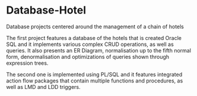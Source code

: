 # Database-Hotel
Database projects centered around the management of a chain of hotels

The first project features a database of the hotels that is created Oracle SQL and it implements various complex CRUD operations, as well as queries. It also presents an ER Diagram, normalisation up to the fifth normal form, denormalisation and optimizations of queries shown through expression trees.    

The second one is implemented using PL/SQL and it features integrated action flow packages that contain multiple functions and procedures, as well as LMD and LDD triggers. 
